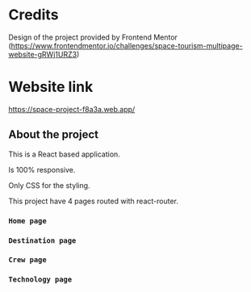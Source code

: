 # Credits

Design of the project provided by Frontend Mentor
(https://www.frontendmentor.io/challenges/space-tourism-multipage-website-gRWj1URZ3)

# Website link
https://space-project-f8a3a.web.app/

## About the project

This is a React based application.

Is 100% responsive.

Only CSS for the styling.

This project have 4 pages routed with react-router.

### `Home page`


### `Destination page`



### `Crew page`



### `Technology page`


